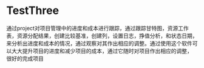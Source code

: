 # TestThree
通过project对项目管理中的进度和成本进行跟踪，通过跟踪甘特图，资源工作表，资源分配结果，创建比较基准，创建列，设置日志，挣值分析，和状态日期，
来分析出进度和成本的情况，通过观察对其作出相应的调整。通过使用这个软件可以大大提升项目的进度和减少项目的成本，通过它随时对项目作出相应的调整，
很好的完成项目
